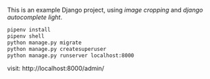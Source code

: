 This is an example Django project, using *image cropping* and *django autocomplete light*.

~~~bash
pipenv install
pipenv shell
python manage.py migrate
python manage.py createsuperuser
python manage.py runserver localhost:8000
~~~

visit: http://localhost:8000/admin/
